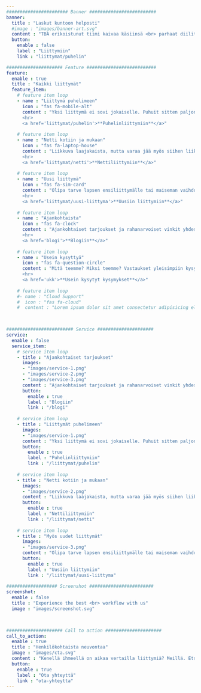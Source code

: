 ```yaml
---
####################### Banner #########################
banner:
  title : "Laskut kuntoon helposti"
  #image : "images/banner-art.svg"
  content : "TBA erikoistunut tiimi kaivaa käsiinsä <br> parhaat diilit, joita ei aina heti etusivuilta löydy"
  button:
    enable : false
    label : "Liittymiin"
    link : "liittymat/puhelin"

##################### Feature ##########################
feature:
  enable : true
  title : "Kaikki liittymät"
  feature_item:
    # feature item loop
    - name : "Liittymä puhelimeen"
      icon : "fas fa-mobile-alt"
      content : "Yksi liittymä ei sovi jokaiselle. Puhuit sitten paljon tai vähän, sopiva paketti löytyy kyllä. 
      <hr>
      <a href='liittymat/puhelin'>**Puhelinliittymiin**</a>"
      
    # feature item loop
    - name : "Netti kotiin ja mukaan"
      icon : "fas fa-laptop-house"
      content : "Liikkuva laajakaista, mutta varaa jää myös siihen liikkumiseen.
      <hr>
      <a href='liittymat/netti'>**Nettiliittymiin**</a>"
      
    # feature item loop
    - name : "Uusi liittymä"
      icon : "fas fa-sim-card"
      content : "Olipa tarve lapsen ensiliittymälle tai maiseman vaihdokselle, täältä löytyy liittymät uusilla numeroilla.
      <hr>
      <a href='liittymat/uusi-liittyma'>**Uusiin liittymiin**</a>"
      
    # feature item loop
    - name : "Ajankohtaista"
      icon : "fas fa-clock"
      content : "Ajankohtaiset tarjoukset ja rahanarvoiset vinkit yhdessä paikassa.
      <hr>
      <a href='blogi'>**Blogiin**</a>"
      
    # feature item loop
    - name : "Usein kysyttyä"
      icon : "fas fa-question-circle"
      content : "Mitä teemme? Miksi teemme? Vastaukset yleisimpiin kysymyksiin täältä.
      <hr>
      <a href='ukk'>**Usein kysytyt kysymykset**</a>"
      
    # feature item loop
    #- name : "Cloud Support"
    #  icon : "fas fa-cloud"
    #  content : "Lorem ipsum dolor sit amet consectetur adipisicing elit quam nihil"
      


######################### Service #####################
service:
  enable : false
  service_item:
    # service item loop
    - title : "Ajankohtaiset tarjoukset"
      images:
      - "images/service-1.png"
      - "images/service-2.png"
      - "images/service-3.png"
      content : "Ajankohtaiset tarjoukset ja rahanarvoiset vinkit yhdessä paikassa."
      button:
        enable : true
        label : "Blogiin"
        link : "/blogi"
        
    # service item loop
    - title : "Liittymät puhelimeen"
      images:
      - "images/service-1.png"
      content : "Yksi liittymä ei sovi jokaiselle. Puhuit sitten paljon tai vähän, sopiva paketti löytyy täältä."
      button:
        enable : true
        label : "Puhelinliittymiin"
        link : "/liittymat/puhelin"
        
    # service item loop
    - title : "Netti kotiin ja mukaan"
      images:
      - "images/service-2.png"
      content : "Liikkuva laajakaista, mutta varaa jää myös siihen liikkumiseen."
      button:
        enable : true
        label : "Nettiliittymiin"
        link : "/liittymat/netti"
        
    # service item loop
    - title : "Myös uudet liittymät"
      images:
      - "images/service-3.png"
      content : "Olipa tarve lapsen ensiliittymälle tai maiseman vaihdokselle, täältä löytyy liittymät uusilla numeroilla."
      button:
        enable : true
        label : "Uusiin liittymiin"
        link : "/liittymat/uusi-liittyma"
        
################### Screenshot ########################
screenshot:
  enable : false
  title : "Experience the best <br> workflow with us"
  image : "images/screenshot.svg"

  

##################### Call to action #####################
call_to_action:
  enable : true
  title : "Henkilökohtaista neuvontaa"
  image : "images/cta.svg"
  content : "Kenellä ihmeellä on aikaa vertailla liittymiä? Meillä. Etsitäänkö sinullekin sopiva?"
  button:
    enable : true
    label : "Ota yhteyttä"
    link : "ota-yhteytta"
---
```

